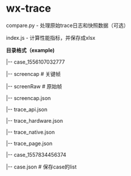 # wx-trace

compare.py - 处理原始trace日志和快照数据（可选）

index.js - 计算性能指标，并保存成xlsx

**目录格式（example)**

|-- case_1556107032777

  |-- screencap # 关键帧

  |-- screenRaw # 原始帧

  |-- screencap.json

  |-- trace_api.json

  |-- trace_hardware.json

  |-- trace_native.json

  |-- trace_page.json

|-- case_1557834456374

|-- case.json # 保存case的list

